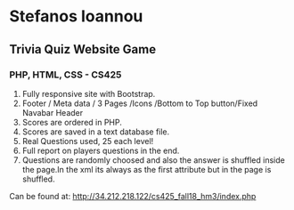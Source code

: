 # Stefanos Ioannou 
## Trivia Quiz Website Game 
### PHP, HTML, CSS - CS425
1. Fully responsive site with Bootstrap.
2. Footer / Meta data / 3 Pages /Icons /Bottom to Top button/Fixed Navabar Header
3. Scores are ordered in PHP.
4. Scores are saved in a text database file. 
5. Real Questions used, 25 each level!
6. Full report on players questions in the end.
7. Questions are randomly choosed and also the answer is shuffled inside the page.In the xml 
its always as the first attribute but in the page is shuffled.

Can be found at:
http://34.212.218.122/cs425_fall18_hm3/index.php
